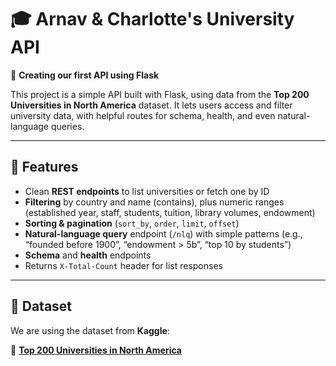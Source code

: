 # 🎓 Arnav & Charlotte's University API

🚀 **Creating our first API using Flask**

This project is a simple API built with Flask, using data from the **Top 200 Universities in North America** dataset. It lets users access and filter university data, with helpful routes for schema, health, and even natural-language queries.

---

## 📌 Features

- Clean **REST endpoints** to list universities or fetch one by ID
- **Filtering** by country and name (contains), plus numeric ranges (established year, staff, students, tuition, library volumes, endowment)
- **Sorting & pagination** (`sort_by`, `order`, `limit`, `offset`)
- **Natural-language query** endpoint (`/nlq`) with simple patterns (e.g., “founded before 1900”, “endowment > 5b”, “top 10 by students”)
- **Schema** and **health** endpoints
- Returns `X-Total-Count` header for list responses

---

## 📂 Dataset

We are using the dataset from **Kaggle**:

🔗 **[Top 200 Universities in North America](https://www.kaggle.com/datasets/puzanov/top-200-universities-in-north-america)**
